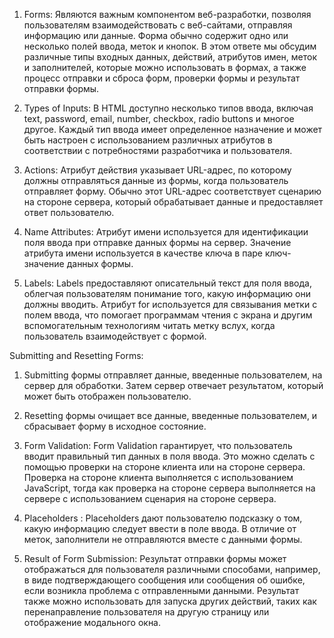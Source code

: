1. Forms: Являются важным компонентом веб-разработки, позволяя пользователям взаимодействовать с веб-сайтами, отправляя информацию или данные. Форма обычно содержит одно или несколько полей ввода, меток и кнопок. В этом ответе мы обсудим различные типы входных данных, действий, атрибутов имен, меток и заполнителей, которые можно использовать в формах, а также процесс отправки и сброса форм, проверки формы и результат отправки формы.

2. Types of Inputs: В HTML доступно несколько типов ввода, включая text, password, email, number, checkbox, radio buttons и многое другое. Каждый тип ввода имеет определенное назначение и может быть настроен с использованием различных атрибутов в соответствии с потребностями разработчика и пользователя.

3. Actions: Атрибут действия указывает URL-адрес, по которому должны отправляться данные из формы, когда пользователь отправляет форму. Обычно этот URL-адрес соответствует сценарию на стороне сервера, который обрабатывает данные и предоставляет ответ пользователю.

4. Name Attributes: Атрибут имени используется для идентификации поля ввода при отправке данных формы на сервер. Значение атрибута имени используется в качестве ключа в паре ключ-значение данных формы.

5. Labels: Labels предоставляют описательный текст для поля ввода, облегчая пользователям понимание того, какую информацию они должны вводить. Атрибут for используется для связывания метки с полем ввода, что помогает программам чтения с экрана и другим вспомогательным технологиям читать метку вслух, когда пользователь взаимодействует с формой.

Submitting and Resetting Forms:

1. Submitting формы отправляет данные, введенные пользователем, на сервер для обработки. Затем сервер отвечает результатом, который может быть отображен пользователю.

2. Resetting формы очищает все данные, введенные пользователем, и сбрасывает форму в исходное состояние.

3. Form Validation: Form Validation гарантирует, что пользователь вводит правильный тип данных в поля ввода. Это можно сделать с помощью проверки на стороне клиента или на стороне сервера. Проверка на стороне клиента выполняется с использованием JavaScript, тогда как проверка на стороне сервера выполняется на сервере с использованием сценария на стороне сервера.

4. Placeholders : Placeholders дают пользователю подсказку о том, какую информацию следует ввести в поле ввода. В отличие от меток, заполнители не отправляются вместе с данными формы.

5. Result of Form Submission: Результат отправки формы может отображаться для пользователя различными способами, например, в виде подтверждающего сообщения или сообщения об ошибке, если возникла проблема с отправленными данными. Результат также можно использовать для запуска других действий, таких как перенаправление пользователя на другую страницу или отображение модального окна.